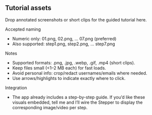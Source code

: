 Tutorial assets
----------------

Drop annotated screenshots or short clips for the guided tutorial here.

Accepted naming
- Numeric only: 01.png, 02.png, … 07.png (preferred)
- Also supported: step1.png, step2.png, … step7.png

Notes
- Supported formats: .png, .jpg, .webp, .gif, .mp4 (short clips).
- Keep files small (<1–2 MB each) for fast loads.
- Avoid personal info: crop/redact usernames/emails where needed.
- Use arrows/highlights to indicate exactly where to click.

Integration
- The app already includes a step-by-step guide. If you’d like these visuals embedded, tell me and I’ll wire the Stepper to display the corresponding image/video per step.
